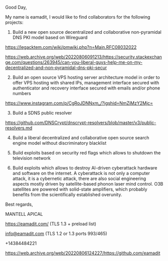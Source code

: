Good Day,


My name is eamadit, I would like to find collaborators for the following projects:

1. Build a new open source decentralized and collaborative non-pyramidal DNS PKI model based on Wireguard

https://legacktem.com/wiki/pmwiki.php?n=Main.RFC08032022

https://web.archive.org/web/20220806091213/https://security.stackexchange.com/questions/263945/can-you-liberal-guys-help-me-on-my-decentralized-and-non-pyramidal-dns-pki-secur


2. Build an open source VPS hosting server architecture model in order to offer VPS hosting with shared IPs, management interface secured with authenticator and recovery interface secured with emails and/or phone numbers

https://www.instagram.com/p/CgRoJDNNxm_/?igshid=NmZiMzY2Mjc=

3. Build a SDNS public resolver

https://github.com/DNSCrypt/dnscrypt-resolvers/blob/master/v3/public-resolvers.md

4. Build a liberal decentralized and collaborative open source search engine model without discriminatory blacklist

5. Build exploits based on security red flags which allows to shutdown the television network

6. Build exploits which allows to destroy AI-driven cyberattack hardware and software on the internet. A cyberattack is not only a computer attack, it is a cybernetic attack, there are also social engineering aspects mostly driven by satellite-based phonon laser mind control. O3B satellites are powered with solid-state amplifiers, which probably benefits from the scientifically established overunity. 

Best regards,


MANTELL APICAL

https://eamadit.com/ (TLS 1.3 + preload list)

info@eamadit.com (TLS 1.2 or 1.3 ports 993/465)

+14384484221


https://web.archive.org/web/20220806124227/https://github.com/eamadit
